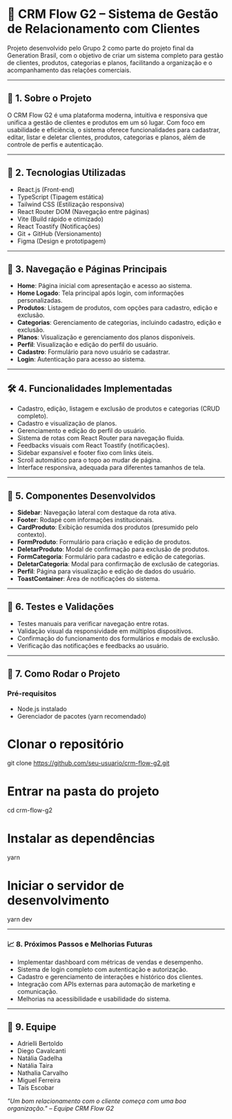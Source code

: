 # 📇 CRM Flow G2 – Sistema de Gestão de Relacionamento com Clientes

Projeto desenvolvido pelo Grupo 2 como parte do projeto final da Generation Brasil, com o objetivo de criar um sistema completo para gestão de clientes, produtos, categorias e planos, facilitando a organização e o acompanhamento das relações comerciais.

---

## 🧾 1. Sobre o Projeto

O CRM Flow G2 é uma plataforma moderna, intuitiva e responsiva que unifica a gestão de clientes e produtos em um só lugar. Com foco em usabilidade e eficiência, o sistema oferece funcionalidades para cadastrar, editar, listar e deletar clientes, produtos, categorias e planos, além de controle de perfis e autenticação.

---

## 🧰 2. Tecnologias Utilizadas

- React.js (Front-end)
- TypeScript (Tipagem estática)
- Tailwind CSS (Estilização responsiva)
- React Router DOM (Navegação entre páginas)
- Vite (Build rápido e otimizado)
- React Toastify (Notificações)
- Git + GitHub (Versionamento)
- Figma (Design e prototipagem)

---

## 🧭 3. Navegação e Páginas Principais

- **Home**: Página inicial com apresentação e acesso ao sistema.
- **Home Logado**: Tela principal após login, com informações personalizadas.
- **Produtos**: Listagem de produtos, com opções para cadastro, edição e exclusão.
- **Categorias**: Gerenciamento de categorias, incluindo cadastro, edição e exclusão.
- **Planos**: Visualização e gerenciamento dos planos disponíveis.
- **Perfil**: Visualização e edição do perfil do usuário.
- **Cadastro**: Formulário para novo usuário se cadastrar.
- **Login**: Autenticação para acesso ao sistema.

---

## 🛠️ 4. Funcionalidades Implementadas

- Cadastro, edição, listagem e exclusão de produtos e categorias (CRUD completo).
- Cadastro e visualização de planos.
- Gerenciamento e edição do perfil do usuário.
- Sistema de rotas com React Router para navegação fluida.
- Feedbacks visuais com React Toastify (notificações).
- Sidebar expansível e footer fixo com links úteis.
- Scroll automático para o topo ao mudar de página.
- Interface responsiva, adequada para diferentes tamanhos de tela.

---

## 🧩 5. Componentes Desenvolvidos

- **Sidebar**: Navegação lateral com destaque da rota ativa.
- **Footer**: Rodapé com informações institucionais.
- **CardProduto**: Exibição resumida dos produtos (presumido pelo contexto).
- **FormProduto**: Formulário para criação e edição de produtos.
- **DeletarProduto**: Modal de confirmação para exclusão de produtos.
- **FormCategoria**: Formulário para cadastro e edição de categorias.
- **DeletarCategoria**: Modal para confirmação de exclusão de categorias.
- **Perfil**: Página para visualização e edição de dados do usuário.
- **ToastContainer**: Área de notificações do sistema.

---

## 🧪 6. Testes e Validações

- Testes manuais para verificar navegação entre rotas.
- Validação visual da responsividade em múltiplos dispositivos.
- Confirmação do funcionamento dos formulários e modais de exclusão.
- Verificação das notificações e feedbacks ao usuário.

---

## 🚀 7. Como Rodar o Projeto

### Pré-requisitos

- Node.js instalado
- Gerenciador de pacotes (yarn recomendado)

# Clonar o repositório
git clone https://github.com/seu-usuario/crm-flow-g2.git

# Entrar na pasta do projeto
cd crm-flow-g2

# Instalar as dependências
yarn

# Iniciar o servidor de desenvolvimento
yarn dev

---
### 📈 8. Próximos Passos e Melhorias Futuras

- Implementar dashboard com métricas de vendas e desempenho.
- Sistema de login completo com autenticação e autorização.
- Cadastro e gerenciamento de interações e histórico dos clientes.
- Integração com APIs externas para automação de marketing e comunicação.
- Melhorias na acessibilidade e usabilidade do sistema.

---

## 👥 9. Equipe

- Adrielli Bertoldo  
- Diego Cavalcanti  
- Natália Gadelha  
- Natália Taira  
- Nathalia Carvalho  
- Miguel Ferreira  
- Taís Escobar  

*"Um bom relacionamento com o cliente começa com uma boa organização." – Equipe CRM Flow G2*
